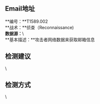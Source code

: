 ## Email地址  
**编号：**T1589.002  
**战术：**侦查（Reconnaissance)  
**数据源：**\  
**基本描述：**攻击者网络数据来获取邮箱信息  
## 检测建议  
\  
## 检测方式  
\